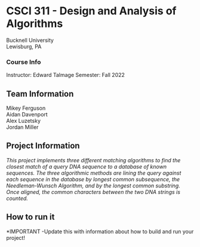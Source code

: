 # CSCI 311 - Design and Analysis of Algorithms
Bucknell University <br />
Lewisburg, PA

### Course Info
Instructor: Edward Talmage
Semester: Fall 2022

## Team Information
Mikey Ferguson <br />
Aidan Davenport <br />
Alex Luzetsky <br />
Jordan Miller <br />

## Project Information
*This project implements three different matching algorithms to find the closest match of a query DNA sequence to a database of known sequences. The three algorithmic methods are lining the query against each sequence in the database by longest common subsequence, the Needleman-Wunsch Algorithm, and by the longest common substring. Once aligned, the common characters between the two DNA strings is counted.*

## How to run it
*IMPORTANT -Update this with information about how to build and run your project!